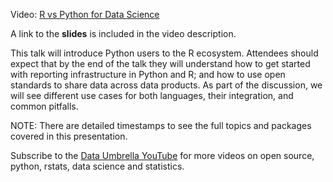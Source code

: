 
Video: [R vs Python for Data Science](https://youtu.be/5c4cb6kvJGE)

A link to the **slides** is included in the video description.

This talk will introduce Python users to the R ecosystem. Attendees should expect that by the end of the talk they will understand how to get started with reporting infrastructure in Python and R; and how to use open standards to share data across data products. As part of the discussion, we will see different use cases for both languages, their integration, and common pitfalls.

NOTE: There are detailed timestamps to see the full topics and packages covered in this presentation.

Subscribe to the [Data Umbrella YouTube](https://www.youtube.com/@DataUmbrella) for more videos on open source, python, rstats, data science and statistics.

